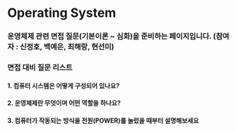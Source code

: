 # Operating System 

### 운영체제 관련 면접 질문(기본이론 ~ 심화)을 준비하는 페이지입니다. (참여자 : 신정호, 백예은, 최해랑, 현선미)

### 면접 대비 질문 리스트

#### 1. 컴퓨터 시스템은 어떻게 구성되어 있나요?

#### 2. 운영체제란 무엇이며 어떤 역할을 하나요?

#### 3. 컴퓨터가 작동되는 방식을 전원(POWER)를 눌렀을 때부터 설명해보세요

